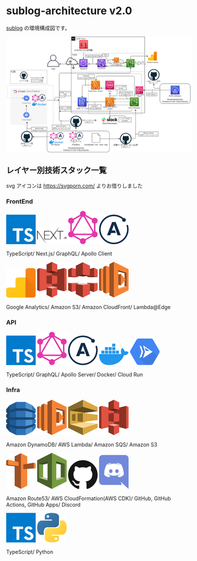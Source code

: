 # sublog-architecture v2.0

[sublog](https://github.com/fijixxx/sublog) の環境構成図です。

![v2.0環境構成図](sublog-architecture-v2.05.png)

## レイヤー別技術スタック一覧

svg アイコンは https://svgporn.com/ よりお借りしました

### **FrontEnd**

<div>
 <img src="assets/typescript-icon.svg" width="80">
 <img src="assets/nextjs.svg" width="80">
 <img src="assets/graphql.svg" width="80">
 <img src="assets/apollostack.svg" width="80">
</div>
 <p>TypeScript/ Next.js/ GraphQL/ Apollo Client</p>

<div>
 <img src="assets/google-analytics.svg" width="80">
 <img src="assets/aws-s3.svg" width="80">
 <img src="assets/aws-cloudfront.svg" width="80">
 <img src="assets/aws-lambda.svg" width="80">
</div>
 <p>Google Analytics/ Amazon S3/ Amazon CloudFront/ Lambda@Edge</p>

### **API**

<div>
 <img src="assets/typescript-icon.svg" width="80">
 <img src="assets/graphql.svg" width="80">
 <img src="assets/apollostack.svg" width="80">
 <img src="assets/docker-icon.svg" width="80">
 <img src="assets/google-cloud-run.svg" width="80">
</div>
 <p>TypeScript/ GraphQL/ Apollo Server/ Docker/ Cloud Run</p>

### **Infra**

<div>
 <img src="assets/aws-dynamodb.svg" width="80">
 <img src="assets/aws-lambda.svg" width="80">
 <img src="assets/aws-sqs.svg" width="80">
 <img src="assets/aws-s3.svg" width="80">
</div>
<p>Amazon DynamoDB/ AWS Lambda/ Amazon SQS/ Amazon S3</p>

<div>
 <img src="assets/aws-route53.svg" width="80">
 <img src="assets/aws-cloudformation.svg" width="80">
 <img src="assets/github-icon.svg" width="80">
 <img src="assets/discord.svg" width="80">
</div>
<p>Amazon Route53/ AWS CloudFormation(AWS CDK)/ GitHub, GitHub Actions, GitHub Apps/ Discord</p>

<div>
 <img src="assets/typescript-icon.svg" width="80">
 <img src="assets/python.svg" width="80">
</div>
<p>TypeScript/ Python</p>
